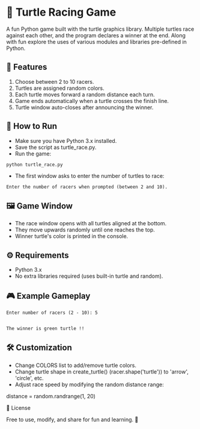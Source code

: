 # 🐢 Turtle Racing Game

A fun Python game built with the turtle graphics library. Multiple turtles race against each other, and the program declares a winner at the end. Along with fun explore the uses of various modules and libraries pre-defined in Python.

## 📌 Features
1. Choose between 2 to 10 racers.
2. Turtles are assigned random colors.
3. Each turtle moves forward a random distance each turn.
4. Game ends automatically when a turtle crosses the finish line.
5. Turtle window auto-closes after announcing the winner.

## 🚀 How to Run
- Make sure you have Python 3.x installed.
- Save the script as turtle_race.py.
- Run the game:
```
python turtle_race.py
```
- The first window asks to enter the number of turtles to race:
```
Enter the number of racers when prompted (between 2 and 10).
```


## 🖼️ Game Window
- The race window opens with all turtles aligned at the bottom.
- They move upwards randomly until one reaches the top.
- Winner turtle's color is printed in the console.

## ⚙️ Requirements
- Python 3.x
- No extra libraries required (uses built-in turtle and random).

## 🎮 Example Gameplay
```
Enter number of racers (2 - 10): 5


The winner is green turtle !!
```


## 🛠️ Customization
- Change COLORS list to add/remove turtle colors.
- Change turtle shape in create_turtle() (racer.shape('turtle')) to 'arrow', 'circle', etc.
- Adjust race speed by modifying the random distance range:

distance = random.randrange(1, 20)

📜 License


Free to use, modify, and share for fun and learning. 🎉







